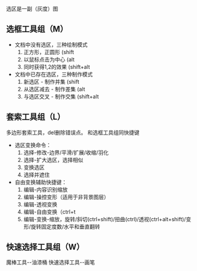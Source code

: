 选区是一副（灰度）图

## 选框工具组（M）
* 文档中没有选区，三种绘制模式
   1. 正方形，正圆形 (shift
   2. 以鼠标点击为中心  (alt
   3. 同时获得1,2的效果  (shift+alt
* 文档中已存在选区，三种制作模式
   1. 新选区 - 制作并集 (shift
   2. 从选区减去 - 制作差集 (alt
   3. 与选区交叉 - 制作交集 (shift+alt

## 套索工具组（L）
多边形套索工具，del删除错误点。
和选框工具组同快捷键

* 选区变换命令：
   1. 选择-修改-边界/平滑/扩展/收缩/羽化
   2. 选择-扩大选区，选择相似
   3. 变换选区
   4. 选择并遮住
* 自由变换辅助快捷键：
   1. 编辑-内容识别缩放
   2. 编辑-操控变形（适用于非背景图层）
   3. 编辑-透视变换
   4. 编辑-自由变换（ctrl+t
   5. 编辑-变换-缩放，旋转/斜切(ctrl+shift)/扭曲(ctrl)/透视(ctrl+alt+shift)/变形/旋转固定度数/水平和垂直翻转

## 快速选择工具组（W）
魔棒工具--油漆桶
快速选择工具--画笔